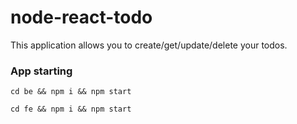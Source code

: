 # node-react-todo

This application allows you to create/get/update/delete your todos.

### App starting

```
cd be && npm i && npm start
```

```
cd fe && npm i && npm start
```
